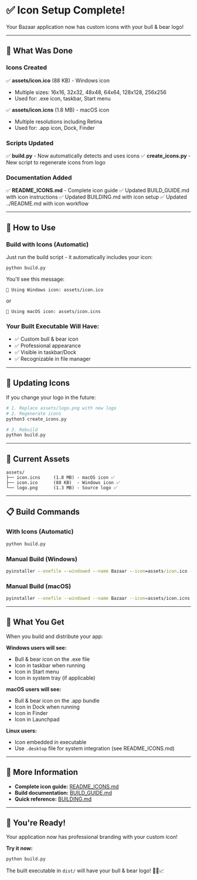 # ✅ Icon Setup Complete!

Your Bazaar application now has custom icons with your bull & bear logo!

---

## 🎨 What Was Done

### Icons Created

✅ **assets/icon.ico** (88 KB) - Windows icon

- Multiple sizes: 16x16, 32x32, 48x48, 64x64, 128x128, 256x256
- Used for: .exe icon, taskbar, Start menu

✅ **assets/icon.icns** (1.8 MB) - macOS icon

- Multiple resolutions including Retina
- Used for: .app icon, Dock, Finder

### Scripts Updated

✅ **build.py** - Now automatically detects and uses icons
✅ **create_icons.py** - New script to regenerate icons from logo

### Documentation Added

✅ **README_ICONS.md** - Complete icon guide
✅ Updated BUILD_GUIDE.md with icon instructions
✅ Updated BUILDING.md with icon setup
✅ Updated ../README.md with icon workflow

---

## 🚀 How to Use

### Build with Icons (Automatic)

Just run the build script - it automatically includes your icon:

```bash
python build.py
```

You'll see this message:

```
📱 Using Windows icon: assets/icon.ico
```

or

```
📱 Using macOS icon: assets/icon.icns
```

### Your Built Executable Will Have:

- ✅ Custom bull & bear icon
- ✅ Professional appearance
- ✅ Visible in taskbar/Dock
- ✅ Recognizable in file manager

---

## 🔄 Updating Icons

If you change your logo in the future:

```bash
# 1. Replace assets/logo.png with new logo
# 2. Regenerate icons
python3 create_icons.py

# 3. Rebuild
python build.py
```

---

## 📂 Current Assets

```
assets/
├── icon.icns     (1.8 MB) - macOS icon ✅
├── icon.ico      (88 KB)  - Windows icon ✅
└── logo.png      (1.3 MB) - Source logo ✅
```

---

## 📋 Build Commands

### With Icons (Automatic)

```bash
python build.py
```

### Manual Build (Windows)

```cmd
pyinstaller --onefile --windowed --name Bazaar --icon=assets/icon.ico --clean main.py
```

### Manual Build (macOS)

```bash
pyinstaller --onefile --windowed --name Bazaar --icon=assets/icon.icns --osx-bundle-identifier com.bazaar.app --clean main.py
```

---

## 🎯 What You Get

When you build and distribute your app:

**Windows users will see:**

- Bull & bear icon on the .exe file
- Icon in taskbar when running
- Icon in Start menu
- Icon in system tray (if applicable)

**macOS users will see:**

- Bull & bear icon on the .app bundle
- Icon in Dock when running
- Icon in Finder
- Icon in Launchpad

**Linux users:**

- Icon embedded in executable
- Use `.desktop` file for system integration (see README_ICONS.md)

---

## 📖 More Information

- **Complete icon guide:** [README_ICONS.md](README_ICONS.md)
- **Build documentation:** [BUILD_GUIDE.md](BUILD_GUIDE.md)
- **Quick reference:** [BUILDING.md](BUILDING.md)

---

## 🎉 You're Ready!

Your application now has professional branding with your custom icon!

**Try it now:**

```bash
python build.py
```

The built executable in `dist/` will have your bull & bear logo! 🐂🐻📈
